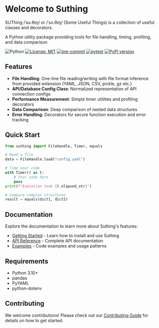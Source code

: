 # Welcome to Suthing

SUThing /ˈsu.θɪŋ/ or /ˈsʌ.θɪŋ/ (Some Useful Things) is a collection of useful classes and decorators.  

A Python utility package providing tools for file handling, timing, profiling, and data comparison.

![Python](https://img.shields.io/badge/python-3.10-blue.svg) 
[![License: MIT](https://img.shields.io/badge/License-MIT-yellow.svg)](https://opensource.org/licenses/MIT)
[![pre-commit](https://github.com/growgraph/suthing/actions/workflows/pre-commit.yml/badge.svg)](https://github.com/growgraph/suthing/actions/workflows/pre-commit.yml)
[![pytest](https://github.com/growgraph/suthing/actions/workflows/pytest.yml/badge.svg)](https://github.com/growgraph/suthing/actions/workflows/pytest.yml)
[![PyPI version](https://badge.fury.io/py/suthing.svg)](https://badge.fury.io/py/suthing)
<!-- [![Documentation Status](https://readthedocs.org/projects/suthing/badge/?version=latest)](https://suthing.readthedocs.io/en/latest/?badge=latest) -->

## Features

- **File Handling**: One-line file reading/writing with file format inference from provided extension (YAML, JSON, CSV, pickle, gz etc.)
- **API/Database Config Class**: Normalized representation of API connection configs
- **Performance Measurement**: Simple timer utilities and profiling decorators
- **Data Comparison**: Deep comparison of nested data structures
- **Error Handling**: Decorators for secure function execution and error tracking

## Quick Start

```python
from suthing import FileHandle, Timer, equals

# Read a file
data = FileHandle.load("config.yaml")

# Time your code
with Timer() as t:
    # Your code here
    pass
print(f"Execution took {t.elapsed_str}")

# Compare complex structures
result = equals(dict1, dict2)
```

## Documentation

Explore the documentation to learn more about Suthing's features:

- [Getting Started](getting_started/quickstart.md) - Learn how to install and use Suthing
- [API Reference](reference/index.md) - Complete API documentation
- [Examples](examples.md) - Code examples and usage patterns

## Requirements

- Python 3.10+
- pandas
- PyYAML
- python-dotenv

## Contributing

We welcome contributions! Please check out our [Contributing Guide](contributing.md) for details on how to get started.
